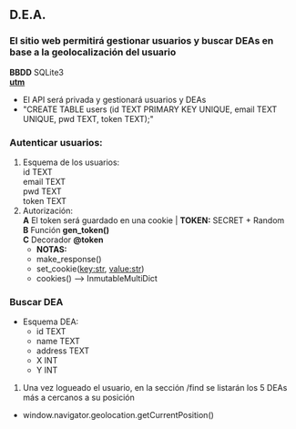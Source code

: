 ## D.E.A.

### El sitio web permitirá gestionar usuarios y buscar DEAs en base a la geolocalización del usuario
**BBDD** SQLite3</br>
<a href="https://github.com/Turbo87/utm">**utm**</a></br>
* El API será privada y gestionará usuarios y DEAs
* "CREATE TABLE users (id TEXT PRIMARY KEY UNIQUE, email TEXT UNIQUE, pwd TEXT, token TEXT);"

### Autenticar usuarios:
1. Esquema de los usuarios: </br>
    id TEXT </br>
    email TEXT </br>
    pwd TEXT </br>
    token TEXT  </br>
2. Autorización: </br> 
    **A** El token será guardado en una cookie | **TOKEN:** SECRET + Random</br>
    **B** Función **gen_token()** </br>
    **C** Decorador **@token** </br>
    * **NOTAS:**
    * make_response()</br>
    * set_cookie(<key:str>, <value:str>)
    * cookies() --> InmutableMultiDict

### Buscar DEA
* Esquema DEA: </br>
    * id TEXT</br>
    * name TEXT</br>
    * address TEXT</br>
    * X INT</br>
    * Y INT</br>
1. Una vez logueado el usuario, en la sección /find se listarán los 5 DEAs más a cercanos a su posición

* window.navigator.geolocation.getCurrentPosition()
